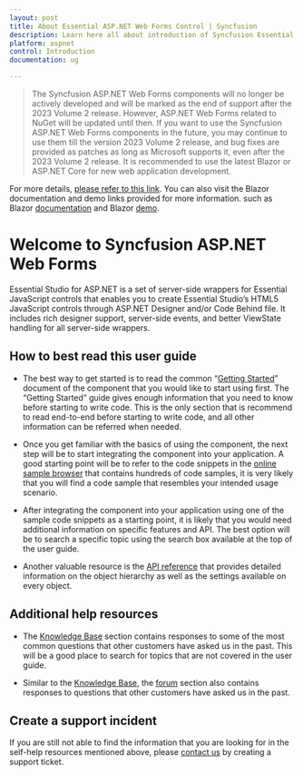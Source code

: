 ```yaml
---
layout: post
title: About Essential ASP.NET Web Forms Control | Syncfusion
description: Learn here all about introduction of Syncfusion Essential ASP.NET Web Forms control, its features, and more.
platform: aspnet
control: Introduction
documentation: ug

---
```


> The Syncfusion ASP.NET Web Forms components will no longer be actively developed and will be marked as the end of support after the 2023 Volume 2 release. However, ASP.NET Web Forms related to NuGet will be updated until then. If you want to use the Syncfusion ASP.NET Web Forms components in the future, you may continue to use them till the version 2023 Volume 2 release, and bug fixes are provided as patches as long as Microsoft supports it, even after the 2023 Volume 2 release. It is recommended to use the latest Blazor or ASP.NET Core for new web application development.

For more details, [please refer to this link](https://learn.microsoft.com/en-us/dotnet/architecture/blazor-for-web-forms-developers/introduction). You can also visit the Blazor documentation and demo links provided for more information. such as Blazor [documentation](https://blazor.syncfusion.com/documentation/introduction) and Blazor [demo](https://blazor.syncfusion.com/demos/).


# Welcome to Syncfusion ASP.NET Web Forms

Essential Studio for ASP.NET is a set of server-side wrappers for Essential JavaScript controls that enables you to create Essential Studio’s HTML5 JavaScript controls through ASP.NET Designer and/or Code Behind file. It includes rich designer support, server-side events, and better ViewState handling for all server-side wrappers.

## How to best read this user guide

* The best way to get started is to read the common “[Getting Started](/getting-started-webforms)” document of the component that you would like to start using first. The “Getting Started” guide gives enough information that you need to know before starting to write code. This is the only section that is recommend to read end-to-end before starting to write code, and all other information can be referred when needed.

* Once you get familiar with the basics of using the component, the next step will be to start integrating the component into your application. A good starting point will be to refer to the code snippets in the [online sample browser](https://github.com/syncfusion/aspnet-ej1-demos) that contains hundreds of code samples, it is very likely that you will find a code sample that resembles your intended usage scenario.

* After integrating the component into your application using one of the sample code snippets as a starting point, it is likely that you would need additional information on specific features and API. The best option will be to search a specific topic using the search box available at the top of the user guide.

* Another valuable resource is the [API reference](https://help.syncfusion.com/api/js/global) that provides detailed information on the object hierarchy as well as the settings available on every object.

## Additional help resources

* The [Knowledge Base](https://support.syncfusion.com/kb/retiredproducts/category/92) section contains responses to some of the most common questions that other customers have asked us in the past. This will be a good place to search for topics that are not covered in the user guide.

* Similar to the [Knowledge Base](https://support.syncfusion.com/kb/retiredproducts/category/92), the [forum](https://www.syncfusion.com/forums/aspnet) section also contains responses to questions that other customers have asked us in the past.

## Create a support incident


If you are still not able to find the information that you are looking for in the self-help resources mentioned above, please [contact us](https://internalsupport.bolddesk.com/agent/tickets/create) by creating a support ticket.
